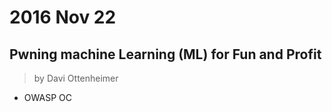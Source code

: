 # 2016 Nov 22

## Pwning machine Learning (ML) for Fun and Profit

> by Davi Ottenheimer
- OWASP OC

